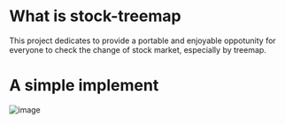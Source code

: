 # What is stock-treemap
This project dedicates to provide a portable and enjoyable oppotunity for everyone to check the change of stock market, especially by treemap.
# A simple implement
![image](http://github.com/ESWZY/stock-treemap/snapshot/Screenshot_1.png)
